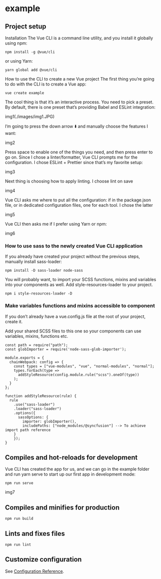# example

## Project setup

Installation
The Vue CLI is a command line utility, and you install it globally using npm:

```
npm install -g @vue/cli
```

or using Yarn:

```
yarn global add @vue/cli
```

How to use the CLI to create a new Vue project
The first thing you’re going to do with the CLI is to create a Vue app:

```
vue create example
```

The cool thing is that it’s an interactive process. You need to pick a preset. By default, there is one preset that’s providing Babel and ESLint integration:

img1(./images/img1.JPG)

I’m going to press the down arrow ⬇️ and manually choose the features I want:

img2

Press space to enable one of the things you need, and then press enter to go on. Since I chose a linter/formatter, Vue CLI prompts me for the configuration. I chose ESLint + Prettier since that’s my favorite setup:

img3

Next thing is choosing how to apply linting. I choose lint on save

img4

Vue CLI asks me where to put all the configuration: if in the package.json file, or in dedicated configuration files, one for each tool. I chose the latter

img5

Vue CLI then asks me if I prefer using Yarn or npm:

img6

### How to use sass to the newly created Vue CLI application

If you already have created your project without the previous steps, manually install sass-loader:

```
npm install -D sass-loader node-sass
```

You will probably want, to import your SCSS functions, mixins and variables into your components as well. Add style-resources-loader to your project.

```
npm i style-resources-loader -D
```

### Make variables functions and mixins accessible to component

If you don’t already have a vue.config.js file at the root of your project, create it.

Add your shared SCSS files to this one so your components can use variables, mixins, functions etc.

```
const path = require("path");
const globImporter = require('node-sass-glob-importer');

module.exports = {
  chainWebpack: config => {
    const types = ["vue-modules", "vue", "normal-modules", "normal"];
    types.forEach(type =>
      addStyleResource(config.module.rule("scss").oneOf(type))
    );
  }  
};

function addStyleResource(rule) {
  rule
    .use("sass-loader")
    .loader("sass-loader")
    .options({
      sassOptions: {
        importer: globImporter(),
        includePaths: ["node_modules/@syncfusion"] --> To achieve import path reference
    }
    });
}
```

## Compiles and hot-reloads for development

Vue CLI has created the app for us, and we can go in the example folder and run yarn serve to start up our first app in development mode:

```
npm run serve
```

img7

## Compiles and minifies for production
```
npm run build
```

## Lints and fixes files
```
npm run lint
```

## Customize configuration
See [Configuration Reference](https://cli.vuejs.org/config/).
